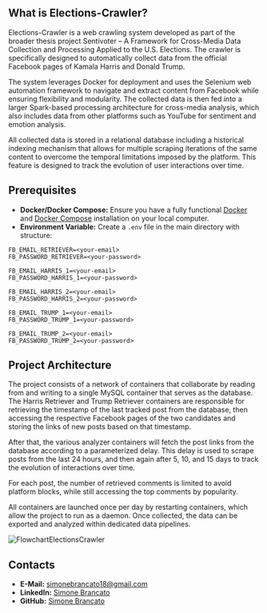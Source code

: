 ## What is Elections-Crawler?
Elections-Crawler is a web crawling system developed as part of the broader thesis project Sentivoter – A Framework for Cross-Media Data Collection and Processing Applied to the U.S. Elections.
The crawler is specifically designed to automatically collect data from the official Facebook pages of Kamala Harris and Donald Trump.

The system leverages Docker for deployment and uses the Selenium web automation framework to navigate and extract content from Facebook while ensuring flexibility and modularity. 
The collected data is then fed into a larger Spark-based processing architecture for cross-media analysis, which also includes data from other platforms such as YouTube for sentiment and emotion analysis.

All collected data is stored in a relational database including a historical indexing mechanism that allows for multiple scraping iterations of the same content to overcome the temporal limitations imposed by the platform. 
This feature is designed to track the evolution of user interactions over time.

## Prerequisites

- **Docker/Docker Compose:** Ensure you have a fully functional [Docker](https://www.docker.com/) and [Docker Compose](https://docs.docker.com/compose/) installation on your local computer.
- **Environment Variable:** Create a `.env` file in the main directory with structure:
```env
FB_EMAIL_RETRIEVER=<your-email>
FB_PASSWORD_RETRIEVER=<your-password>

FB_EMAIL_HARRIS_1=<your-email>
FB_PASSWORD_HARRIS_1=<your-password>

FB_EMAIL_HARRIS_2=<your-email>
FB_PASSWORD_HARRIS_2=<your-password>

FB_EMAIL_TRUMP_1=<your-email>
FB_PASSWORD_TRUMP_1=<your-password>

FB_EMAIL_TRUMP_2=<your-email>
FB_PASSWORD_TRUMP_2=<your-password>
```

## Project Architecture

The project consists of a network of containers that collaborate by reading from and writing to a single MySQL container that serves as the database. The Harris Retriever and Trump Retriever containers are responsible for retrieving the timestamp of the last tracked post from the database, then accessing the respective Facebook pages of the two candidates and storing the links of new posts based on that timestamp.

After that, the various analyzer containers will fetch the post links from the database according to a parameterized delay. This delay is used to scrape posts from the last 24 hours, and then again after 5, 10, and 15 days to track the evolution of interactions over time.

For each post, the number of retrieved comments is limited to avoid platform blocks, while still accessing the top comments by popularity.

All containers are launched once per day by restarting containers, which allow the project to run as a daemon. Once collected, the data can be exported and analyzed within dedicated data pipelines.


![FlowchartElectionsCrawler](https://github.com/user-attachments/assets/37a873d2-e347-4b6a-a680-37b59cc23878)


## Contacts
- **E-Mail:** simonebrancato18@gmail.com
- **LinkedIn:** [Simone Brancato](https://www.linkedin.com/in/simonebrancato18/)
- **GitHub:** [Simone Brancato](https://github.com/SimoneBrancato)



